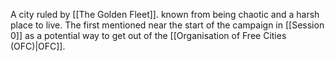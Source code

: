 A city ruled by [[The Golden Fleet]]. known from being chaotic and a harsh place to live. The first mentioned near the start of the campaign in [[Session 0]] as a potential way to get out of the [[Organisation of Free Cities (OFC)|OFC]]. 